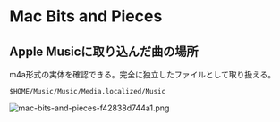 # Mac Bits and Pieces

## Apple Musicに取り込んだ曲の場所
m4a形式の実体を確認できる。完全に独立したファイルとして取り扱える。
```
$HOME/Music/Music/Media.localized/Music
```

![mac-bits-and-pieces-f42838d744a1.png](https://programacho.blob.core.windows.net/images/mac-bits-and-pieces-f42838d744a1.png)
